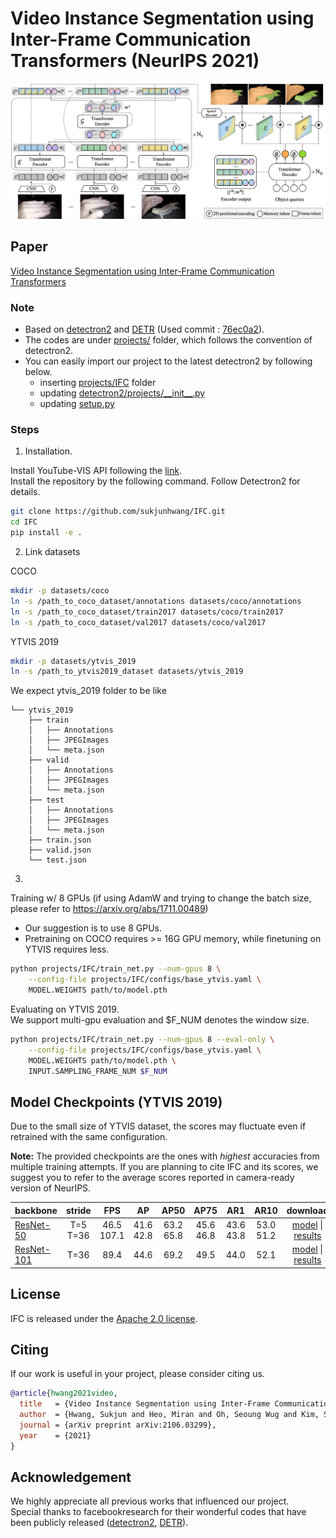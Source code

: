 # Video Instance Segmentation using Inter-Frame Communication Transformers (NeurIPS 2021)
<div align="center">
  <img src="ifc.png"/>
</div>

## Paper
[Video Instance Segmentation using Inter-Frame Communication Transformers](https://arxiv.org/abs/2106.03299)

### Note
* Based on [detectron2](https://github.com/facebookresearch/detectron2) and [DETR](https://github.com/facebookresearch/detr) (Used commit : [76ec0a2](https://github.com/facebookresearch/detectron2/commit/76ec0a2042f742bd8a16dfc81d76d42e24e96792)).
* The codes are under [projects/](projects/) folder, which follows the convention of detectron2.
* You can easily import our project to the latest detectron2 by following below.
  - inserting [projects/IFC](projects/IFC) folder
  - updating [detectron2/projects/__init\_\_.py](detectron2/projects/__init__.py)
  - updating [setup.py](./setup.py)

### Steps

1. Installation.

Install YouTube-VIS API following the [link](https://github.com/youtubevos/cocoapi).\
Install the repository by the following command. Follow Detectron2 for details.
```bash
git clone https://github.com/sukjunhwang/IFC.git
cd IFC
pip install -e .
```

2. Link datasets

COCO
```bash
mkdir -p datasets/coco
ln -s /path_to_coco_dataset/annotations datasets/coco/annotations
ln -s /path_to_coco_dataset/train2017 datasets/coco/train2017
ln -s /path_to_coco_dataset/val2017 datasets/coco/val2017
```

YTVIS 2019
```bash
mkdir -p datasets/ytvis_2019
ln -s /path_to_ytvis2019_dataset datasets/ytvis_2019
```
We expect ytvis_2019 folder to be like
```
└── ytvis_2019
    ├── train
    │   ├── Annotations
    │   ├── JPEGImages
    │   └── meta.json
    ├── valid
    │   ├── Annotations
    │   ├── JPEGImages
    │   └── meta.json
    ├── test
    │   ├── Annotations
    │   ├── JPEGImages
    │   └── meta.json
    ├── train.json
    ├── valid.json
    └── test.json
```

3.

Training w/ 8 GPUs (if using AdamW and trying to change the batch size, please refer to https://arxiv.org/abs/1711.00489)
* Our suggestion is to use 8 GPUs.
* Pretraining on COCO requires >= 16G GPU memory, while finetuning on YTVIS requires less.
```bash
python projects/IFC/train_net.py --num-gpus 8 \
    --config-file projects/IFC/configs/base_ytvis.yaml \
    MODEL.WEIGHTS path/to/model.pth
```

Evaluating on YTVIS 2019.\
We support multi-gpu evaluation and $F_NUM denotes the window size.
```bash
python projects/IFC/train_net.py --num-gpus 8 --eval-only \
    --config-file projects/IFC/configs/base_ytvis.yaml \
    MODEL.WEIGHTS path/to/model.pth \
    INPUT.SAMPLING_FRAME_NUM $F_NUM
```

## Model Checkpoints (YTVIS 2019)
Due to the small size of YTVIS dataset, the scores may fluctuate even if retrained with the same configuration.

**Note:** The provided checkpoints are the ones with *highest* accuracies from multiple training attempts.
If you are planning to cite IFC and its scores, we suggest you to refer to the average scores reported in camera-ready version of NeurIPS.

| backbone  | stride | FPS |  AP  | AP50 | AP75 |  AR1 |  AR10 | download |
|:----------|:------:|:----:|:----:|:----:|:----:|:----:|:-----:|:--------:|
| [ResNet-50](projects/IFC/configs/base_ytvis.yaml) | T=5<br>T=36 | 46.5<br>107.1 | 41.6<br>42.8 | 63.2<br>65.8 | 45.6<br>46.8 | 43.6<br>43.8 | 53.0<br>51.2 | [model](https://drive.google.com/file/d/1i2ChMm-jfilWdqEjEbfm0prKNh9_N-uK/view?usp=sharing) \| [results](https://drive.google.com/file/d/1dBVkIyYGDe8Lh18dBYO9a5OsdvcBhDSG/view?usp=sharing) |
| [ResNet-101](projects/IFC/configs/base_ytvis.yaml) | T=36 | 89.4 | 44.6 | 69.2 | 49.5 | 44.0 | 52.1 | [model](https://drive.google.com/file/d/14leBVbWo4pWt_YvK-SLhd3W2S6mR0yV7/view?usp=sharing) \| [results](https://drive.google.com/file/d/1EnjCBUsvDeCyM5Pp9KRko_cbty9-KZIz/view?usp=sharing) |
## License

IFC is released under the [Apache 2.0 license](LICENSE).

## Citing

If our work is useful in your project, please consider citing us.

```BibTeX
@article{hwang2021video,
  title   = {Video Instance Segmentation using Inter-Frame Communication Transformers},
  author  = {Hwang, Sukjun and Heo, Miran and Oh, Seoung Wug and Kim, Seon Joo},
  journal = {arXiv preprint arXiv:2106.03299},
  year    = {2021}
}
```

## Acknowledgement
We highly appreciate all previous works that influenced our project.\
Special thanks to facebookresearch for their wonderful codes that have been publicly released ([detectron2](https://github.com/facebookresearch/detectron2), [DETR](https://github.com/facebookresearch/detr)).
